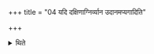 +++
title = "04 यदि दक्षिणाग्निर्व्यान उदानमप्यगादिति"

+++

<details><summary>थिते</summary>

4. If the Dakṣiṇa-fire (gets extinguished) one should offer a libation (of ghee) with vyāna udānamapyagāt in the Gārhapatya.
</details>
